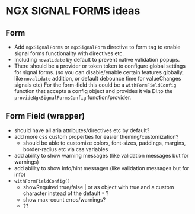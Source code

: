 # NGX SIGNAL FORMS ideas

## Form

- Add `ngxSignalForms` or `ngxSignalForm` directive to form tag to enable signal forms functionality with directives etc.
- Including `novalidate` by default to prevent native validation popups.
- There should be a provider or token token to configure global settings for signal forms. (so you can disable/enable certain features globally, like `novalidate` addition, or default debounce time for valueChanges signals etc)
  For the form-field this could be a `withFormFieldConfig` function that accepts a config object and provides it via DI.to the `provideNgxSignalFormsConfig` function/provider.

## Form Field (wrapper)

- should have all aria attributes/directives etc by default?
- add more css custom properties for easier theming/customization?
  - should be able to customize colors, font-sizes, paddings, margins, border-radius etc via css variables
- add ability to show warning messages (like validation messages but for warnings)
- add ability to show info/hint messages (like validation messages but for info)
- `withFormFieldConfig()`
  - showRequired true/false | or as object with true and a custom character instead of the default `*` ?
  - show max-count erros/warnings?
  - ??
